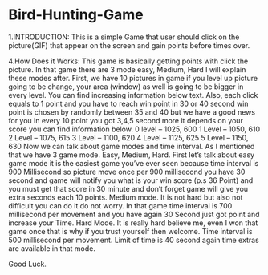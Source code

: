# Bird-Hunting-Game
1.INTRODUCTION:
This is a simple Game that user should click on the picture(GIF) that  appear on the screen and gain points before times over.

4.How Does it Works:
This game is basically getting points with click the picture. In that 
game there are 3 mode easy, Medium, Hard I will explain these modes 
after. First, we have 10 pictures in game if you level up picture 
going to be change, your area (window) as well is going to be bigger 
in every level. You can find increasing information below text.
Also, each click equals to 1 point and you have to reach win point in 
30 or 40 second win point is chosen by randomly between 35 and 40 but 
we have a good news for you in every 10 point you got 3,4,5 second 
more it depends on your score you can find information below.
0 level – 1025, 600
1 Level – 1050, 610
2 Level – 1075, 615
3 Level – 1100, 620
4 Level – 1125, 625
5 Level – 1150, 630
Now we can talk about game modes and time interval. As I mentioned 
that we have 3 game mode. Easy, Medium, Hard. First let’s talk about 
easy game mode it is the easiest game you’ve ever seen because time 
interval is 900 Millisecond so picture move once per 900 millisecond 
you have 30 second and game will notify you what is your win score 
(p.s 36 Point) and you must get that score in 30 minute and don’t 
forget game will give you extra seconds each 10 points.
Medium mode. It is not hard but also not difficult you can do it do 
not worry. In that game time interval is 700 millisecond per movement
and you have again 30 Second just got point and increase your Time.
Hard Mode. It is really hard believe me, even I won that game once 
that is why if you trust yourself then welcome. Time interval is 500 
millisecond per movement. Limit of time is 40 second again time extras 
are available in that mode.

Good Luck.
